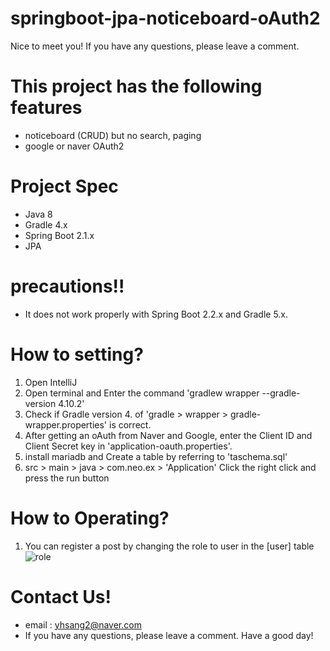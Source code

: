 # springboot-jpa-noticeboard-oAuth2
Nice to meet you! If you have any questions, please leave a comment.

# This project has the following features
- noticeboard (CRUD) but no search, paging
- google or naver OAuth2

# Project Spec
- Java 8
- Gradle 4.x
- Spring Boot 2.1.x
- JPA

# precautions!!
- It does not work properly with Spring Boot 2.2.x and Gradle 5.x.

# How to setting?
1. Open IntelliJ
2. Open terminal and Enter the command 'gradlew wrapper --gradle-version 4.10.2'
3. Check if Gradle version 4. of 'gradle > wrapper > gradle-wrapper.properties' is correct.
4. After getting an oAuth from Naver and Google, enter the Client ID and Client Secret key in 'application-oauth.properties'.
5. install mariadb and Create a table by referring to 'taschema.sql'
6. src > main > java > com.neo.ex > 'Application' Click the right click and press the run button


# How to Operating?
1. You can register a post by changing the role to user in the [user] table
![role](https://user-images.githubusercontent.com/17843257/124391368-4bcd2580-dd2b-11eb-9752-22a6ba976769.png)

# Contact Us!
- email : yhsang2@naver.com
- If you have any questions, please leave a comment. Have a good day!
